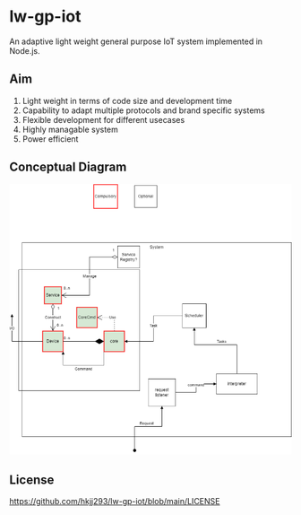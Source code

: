# lw-gp-iot
An adaptive light weight general purpose IoT system implemented in Node.js.

## Aim
1. Light weight in terms of code size and development time
2. Capability to adapt multiple protocols and brand specific systems
3. Flexible development for different usecases
4. Highly managable system
5. Power efficient

## Conceptual Diagram
![alt text](https://github.com/hkjj293/lw-gp-iot/blob/main/conceptual-diagram.png)


## License
https://github.com/hkjj293/lw-gp-iot/blob/main/LICENSE
